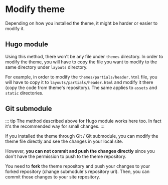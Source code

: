 # Modify theme

Depending on how you installed the theme, it might be harder or easier to modify it. 

## Hugo module

Using this method, there won't be any file under `themes` directory. In order to modify the theme, you will have to copy the file you want to modify to the same directory under `layouts` directory.

For example, in order to modify the `themes/partials/header.html` file, you will have to copy it to `layouts/partials/header.html` and modify it there (copy the code from theme's repository). The same applies to `assets` and `static` directories.

## Git submodule

::: tip
The method described above for Hugo module works here too. In fact it's the recommended way for small changes.
:::

If you installed the theme through Git / Git submodule, you can modify the theme file directly and see the changes in your local site. 

However, **you can not commit and push the changes directly** since you don't have the permission to push to the theme repository. 

You need to **fork** the theme repository and push your changes to your forked repository (change submodule's repository url). Then, you can commit those changes to your site repository.
